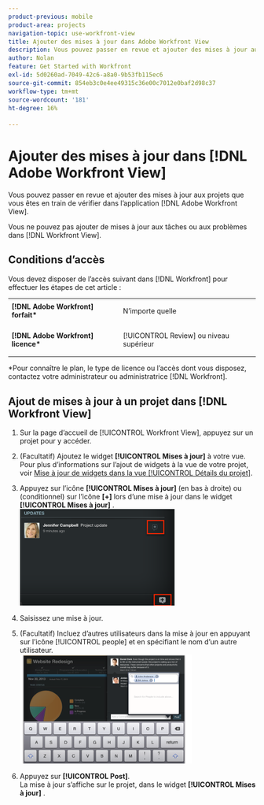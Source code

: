 ```yaml
---
product-previous: mobile
product-area: projects
navigation-topic: use-workfront-view
title: Ajouter des mises à jour dans Adobe Workfront View
description: Vous pouvez passer en revue et ajouter des mises à jour aux projets que vous êtes en train de vérifier dans l’application  [!DNL Adobe Workfront] View.
author: Nolan
feature: Get Started with Workfront
exl-id: 5d0260ad-7049-42c6-a8a0-9b53fb115ec6
source-git-commit: 854eb3c0e4ee49315c36e00c7012e0baf2d98c37
workflow-type: tm+mt
source-wordcount: '181'
ht-degree: 16%

---
```


# Ajouter des mises à jour dans [!DNL Adobe Workfront View]

Vous pouvez passer en revue et ajouter des mises à jour aux projets que vous êtes en train de vérifier dans l’application [!DNL Adobe Workfront View].

Vous ne pouvez pas ajouter de mises à jour aux tâches ou aux problèmes dans [!DNL Workfront View].

## Conditions d’accès

Vous devez disposer de l’accès suivant dans [!DNL Workfront] pour effectuer les étapes de cet article :

<table style="table-layout:auto"> 
 <col> 
 </col> 
 <col> 
 </col> 
 <tbody> 
  <tr> 
   <td role="rowheader"><strong>[!DNL Adobe Workfront] forfait*</strong></td> 
   <td> <p>N’importe quelle</p> </td> 
  </tr> 
  <tr> 
   <td role="rowheader"><strong>[!DNL Adobe Workfront] licence*</strong></td> 
   <td> <p>[!UICONTROL Review] ou niveau supérieur</p> </td> 
  </tr> 
 </tbody> 
</table>

&#42;Pour connaître le plan, le type de licence ou l’accès dont vous disposez, contactez votre administrateur ou administratrice [!DNL Workfront].

## Ajout de mises à jour à un projet dans [!DNL Workfront View]

1. Sur la page d’accueil de [!UICONTROL Workfront View], appuyez sur un projet pour y accéder.
1. (Facultatif) Ajoutez le widget **[!UICONTROL Mises à jour]** à votre vue.\
   Pour plus d’informations sur l’ajout de widgets à la vue de votre projet, voir [Mise à jour de widgets dans la vue [!UICONTROL Détails du projet]](../../../workfront-basics/mobile-apps/using-workfront-view/update-widgets-in-workfront-view.md).

1. Appuyez sur l’icône **[!UICONTROL Mises à jour]** (en bas à droite) ou (conditionnel) sur l’icône **[+]** lors d’une mise à jour dans le widget **[!UICONTROL Mises à jour]** .\
   ![[!DNL workfront_view_updates_icon].png](assets/workfront-view-updates-icon-315x196.png)

1. Saisissez une mise à jour.
1. (Facultatif) Incluez d’autres utilisateurs dans la mise à jour en appuyant sur l’icône [!UICONTROL people] et en spécifiant le nom d’un autre utilisateur.\
   ![](assets/screen-shot-2014-002-21-at-2.57.44-pm-350x222.png)

1. Appuyez sur **[!UICONTROL Post]**.\
   La mise à jour s’affiche sur le projet, dans le widget **[!UICONTROL Mises à jour]** .

